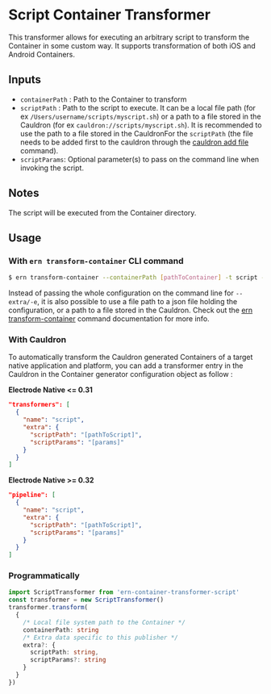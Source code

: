 # Script Container Transformer

This transformer allows for executing an arbitrary script to transform the Container in some custom way. It supports transformation of both iOS and Android Containers.

## Inputs

- `containerPath` : Path to the Container to transform
- `scriptPath` : Path to the script to execute. It can be a local file path (for ex `/Users/username/scripts/myscript.sh`) or a path to a file stored in the Cauldron (for ex `cauldron://scripts/myscript.sh`). It is recommended to use the path to a file stored in the CauldronFor the `scriptPath` (the file needs to be added first to the cauldron through the [cauldron add file](https://native.electrode.io/cli-commands/cauldron-add/file) command).
- `scriptParams`: Optional parameter(s) to pass on the command line when invoking the script.

## Notes

The script will be executed from the Container directory.

## Usage

### With `ern transform-container` CLI command

```bash
$ ern transform-container --containerPath [pathToContainer] -t script -e '{"scriptPath":"[pathToScript]"}'
```

Instead of passing the whole configuration on the command line for `--extra/-e`, it is also possible to use a file path to a json file holding the configuration, or a path to a file stored in the Cauldron. Check out the [ern transform-container](https://native.electrode.io/cli-commands/transform-container) command documentation for more info.

### With Cauldron

To automatically transform the Cauldron generated Containers of a target native application and platform, you can add a transformer entry in the Cauldron in the Container generator configuration object as follow :

**Electrode Native <= 0.31**

```json
"transformers": [
  {
    "name": "script",
    "extra": {
      "scriptPath": "[pathToScript]",
      "scriptParams": "[params]"
    }
  }
]
```

**Electrode Native >= 0.32**

```json
"pipeline": [
  {
    "name": "script",
    "extra": {
      "scriptPath": "[pathToScript]",
      "scriptParams": "[params]"
    }
  }
]
```

### Programmatically

```typescript
import ScriptTransformer from 'ern-container-transformer-script'
const transformer = new ScriptTransformer()
transformer.transform(
  {
    /* Local file system path to the Container */
    containerPath: string
    /* Extra data specific to this publisher */
    extra?: {
      scriptPath: string,
      scriptParams?: string
    }
  }
})
```
